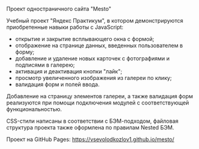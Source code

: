 Проект одностраничного сайта "Mesto"

Учебный проект "Яндекс Практикум", в котором демонстрируются приобретенные навыки работы с JavaScript:
 - открытие и закрытие всплывающего окна с формой;
 - отображение на странице данных, введенных пользователем в форму;
 - добавление и удаление новых карточек с фотографиями и подписями в галерею;
 - активация и деактивация кнопки "лайк";
 - просмотр увеличенного изображения из галереи по клику;
 - валидация форм и полей ввода.

Добавление на страницу элементов галереи, а также валидация форм реализуются при помощи подключения модулей
с соответствующей функциональностью.

CSS-стили написаны в соответствии с БЭМ-подходом, файловая структура проекта также оформлена по правилам Nested БЭМ.

Проект на GitHub Pages: https://vsevolodkozlov1.github.io/mesto/
